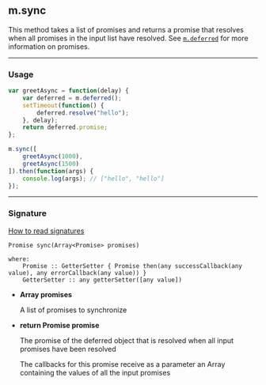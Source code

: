 ## m.sync

This method takes a list of promises and returns a promise that resolves when all promises in the input list have resolved. See [`m.deferred`](mithril.deferred) for more information on promises.

---

### Usage

```javascript
var greetAsync = function(delay) {
	var deferred = m.deferred();
	setTimeout(function() {
		deferred.resolve("hello");
	}, delay);
	return deferred.promise;
};

m.sync([
	greetAsync(1000),
	greetAsync(1500)
]).then(function(args) {
	console.log(args); // ["hello", "hello"]
});
```

---

### Signature

[How to read signatures](how-to-read-signatures.md)

```clike
Promise sync(Array<Promise> promises)

where:
	Promise :: GetterSetter { Promise then(any successCallback(any value), any errorCallback(any value)) }
	GetterSetter :: any getterSetter([any value])
```

-	**Array<Promise> promises**

	A list of promises to synchronize
	
-	**return Promise promise**

	The promise of the deferred object that is resolved when all input promises have been resolved
	
	The callbacks for this promise receive as a parameter an Array containing the values of all the input promises